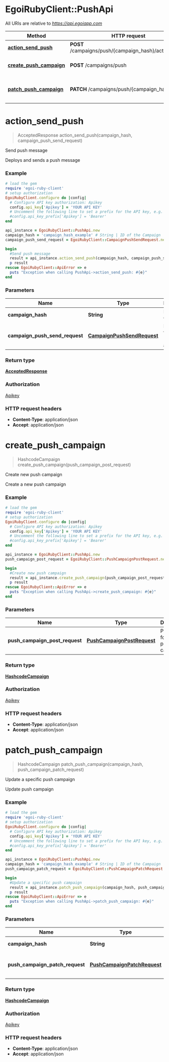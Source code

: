 # EgoiRubyClient::PushApi

All URIs are relative to *https://api.egoiapp.com*

Method | HTTP request | Description
------------- | ------------- | -------------
[**action_send_push**](PushApi.md#action_send_push) | **POST** /campaigns/push/{campaign_hash}/actions/send | Send push message
[**create_push_campaign**](PushApi.md#create_push_campaign) | **POST** /campaigns/push | Create new push campaign
[**patch_push_campaign**](PushApi.md#patch_push_campaign) | **PATCH** /campaigns/push/{campaign_hash} | Update a specific push campaign


# **action_send_push**
> AcceptedResponse action_send_push(campaign_hash, campaign_push_send_request)

Send push message

Deploys and sends a push message

### Example
```ruby
# load the gem
require 'egoi-ruby-client'
# setup authorization
EgoiRubyClient.configure do |config|
  # Configure API key authorization: Apikey
  config.api_key['Apikey'] = 'YOUR API KEY'
  # Uncomment the following line to set a prefix for the API key, e.g. 'Bearer' (defaults to nil)
  #config.api_key_prefix['Apikey'] = 'Bearer'
end

api_instance = EgoiRubyClient::PushApi.new
campaign_hash = 'campaign_hash_example' # String | ID of the Campaign
campaign_push_send_request = EgoiRubyClient::CampaignPushSendRequest.new # CampaignPushSendRequest | Parameters for the 'send push' action

begin
  #Send push message
  result = api_instance.action_send_push(campaign_hash, campaign_push_send_request)
  p result
rescue EgoiRubyClient::ApiError => e
  puts "Exception when calling PushApi->action_send_push: #{e}"
end
```

### Parameters

Name | Type | Description  | Notes
------------- | ------------- | ------------- | -------------
 **campaign_hash** | **String**| ID of the Campaign | 
 **campaign_push_send_request** | [**CampaignPushSendRequest**](CampaignPushSendRequest.md)| Parameters for the &#39;send push&#39; action | 

### Return type

[**AcceptedResponse**](AcceptedResponse.md)

### Authorization

[Apikey](../README.md#Apikey)

### HTTP request headers

 - **Content-Type**: application/json
 - **Accept**: application/json



# **create_push_campaign**
> HashcodeCampaign create_push_campaign(push_campaign_post_request)

Create new push campaign

Create a new push campaign

### Example
```ruby
# load the gem
require 'egoi-ruby-client'
# setup authorization
EgoiRubyClient.configure do |config|
  # Configure API key authorization: Apikey
  config.api_key['Apikey'] = 'YOUR API KEY'
  # Uncomment the following line to set a prefix for the API key, e.g. 'Bearer' (defaults to nil)
  #config.api_key_prefix['Apikey'] = 'Bearer'
end

api_instance = EgoiRubyClient::PushApi.new
push_campaign_post_request = EgoiRubyClient::PushCampaignPostRequest.new # PushCampaignPostRequest | Parameters for the push campaign

begin
  #Create new push campaign
  result = api_instance.create_push_campaign(push_campaign_post_request)
  p result
rescue EgoiRubyClient::ApiError => e
  puts "Exception when calling PushApi->create_push_campaign: #{e}"
end
```

### Parameters

Name | Type | Description  | Notes
------------- | ------------- | ------------- | -------------
 **push_campaign_post_request** | [**PushCampaignPostRequest**](PushCampaignPostRequest.md)| Parameters for the push campaign | 

### Return type

[**HashcodeCampaign**](HashcodeCampaign.md)

### Authorization

[Apikey](../README.md#Apikey)

### HTTP request headers

 - **Content-Type**: application/json
 - **Accept**: application/json



# **patch_push_campaign**
> HashcodeCampaign patch_push_campaign(campaign_hash, push_campaign_patch_request)

Update a specific push campaign

Update push campaign

### Example
```ruby
# load the gem
require 'egoi-ruby-client'
# setup authorization
EgoiRubyClient.configure do |config|
  # Configure API key authorization: Apikey
  config.api_key['Apikey'] = 'YOUR API KEY'
  # Uncomment the following line to set a prefix for the API key, e.g. 'Bearer' (defaults to nil)
  #config.api_key_prefix['Apikey'] = 'Bearer'
end

api_instance = EgoiRubyClient::PushApi.new
campaign_hash = 'campaign_hash_example' # String | ID of the Campaign
push_campaign_patch_request = EgoiRubyClient::PushCampaignPatchRequest.new # PushCampaignPatchRequest | Parameters for the push campaign

begin
  #Update a specific push campaign
  result = api_instance.patch_push_campaign(campaign_hash, push_campaign_patch_request)
  p result
rescue EgoiRubyClient::ApiError => e
  puts "Exception when calling PushApi->patch_push_campaign: #{e}"
end
```

### Parameters

Name | Type | Description  | Notes
------------- | ------------- | ------------- | -------------
 **campaign_hash** | **String**| ID of the Campaign | 
 **push_campaign_patch_request** | [**PushCampaignPatchRequest**](PushCampaignPatchRequest.md)| Parameters for the push campaign | 

### Return type

[**HashcodeCampaign**](HashcodeCampaign.md)

### Authorization

[Apikey](../README.md#Apikey)

### HTTP request headers

 - **Content-Type**: application/json
 - **Accept**: application/json



